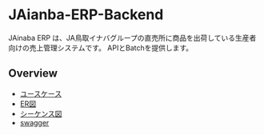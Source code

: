 # JAianba-ERP-Backend
JAinaba ERP は、JA鳥取イナバグループの直売所に商品を出荷している生産者向けの売上管理システムです。
APIとBatchを提供します。

## Overview
- [ユースケース](./docs/usecase_diagram.md)
- [ER図](./docs/er_diagram.md)
- [シーケンス図](./docs/sequence_diagram.md)
- [swagger](./docs/api.yaml)
